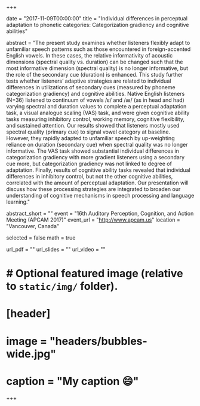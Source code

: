 +++

date = "2017-11-09T00:00:00"
title = "Individual differences in perceptual adaptation to phonetic categories: Categorization gradiency and cognitive abilities"

abstract = "The present study examines whether listeners flexibly adapt to unfamiliar speech patterns such as those encountered in foreign-accented English vowels. In these cases, the relative informativity of acoustic dimensions (spectral quality vs. duration) can be changed such that the most informative dimension (spectral quality) is no longer informative, but the role of the secondary cue (duration) is enhanced. This study further tests whether listeners’ adaptive strategies are related to individual differences in utilizations of secondary cues (measured by phoneme categorization gradiency) and cognitive abilities. Native English listeners (N=36) listened to continuum of vowels /ɛ/ and /æ/ (as in head and had) varying spectral and duration values to complete a perceptual adaptation task, a visual analogue scaling (VAS) task, and were given cognitive ability tasks measuring inhibitory control, working memory, cognitive flexibility, and sustained attention. Our results showed that listeners mostly used spectral quality (primary cue) to signal vowel category at baseline. However, they rapidly adapted to unfamiliar speech by up-weighting reliance on duration (secondary cue) when spectral quality was no longer informative. The VAS task showed substantial individual differences in categorization gradiency with more gradient listeners using a secondary cue more, but categorization gradiency was not linked to degree of adaptation. Finally, results of cognitive ability tasks revealed that individual differences in inhibitory control, but not the other cognitive abilities, correlated with the amount of perceptual adaptation. Our presentation will discuss how these processing strategies are integrated to broaden our understanding of cognitive mechanisms in speech processing and language learning."

abstract_short = ""
event = "16th Auditory Perception, Cognition, and Action Meeting (APCAM 2017)"
event_url = "http://www.apcam.us"
location = "Vancouver, Canada"

selected = false
math = true

url_pdf = ""
url_slides = ""
url_video = ""

# # Optional featured image (relative to `static/img/` folder).
# [header]
# image = "headers/bubbles-wide.jpg"
# caption = "My caption :smile:"

+++

